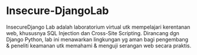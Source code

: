 # Insecure-DjangoLab
InsecureDjango Lab adalah laboratorium virtual utk mempelajari kerentanan web, khususnya SQL Injection dan Cross-Site Scripting. Dirancang dgn Django Python, lab ini menawarkan lingkungan yg aman bagi pengembang &amp; peneliti keamanan utk memahami &amp; menguji serangan web secara praktis.
